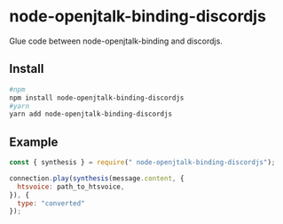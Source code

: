 # node-openjtalk-binding-discordjs
Glue code between node-openjtalk-binding and discordjs.
## Install
```sh
#npm
npm install node-openjtalk-binding-discordjs
#yarn
yarn add node-openjtalk-binding-discordjs
```

## Example
```js
const { synthesis } = require(" node-openjtalk-binding-discordjs");

connection.play(synthesis(message.content, {
  htsvoice: path_to_htsvoice,
}), {
  type: "converted"
});
```